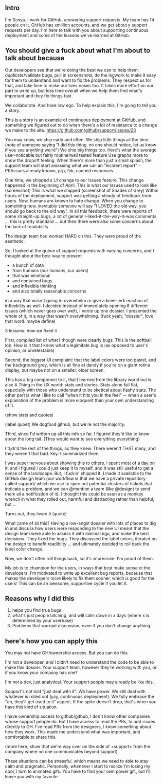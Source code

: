 ## Intro

I'm Sonya. I work for GitHub, answering support requests. My team has 14 people on it. GitHub has xmillion accounts, and we get about y support requests per day. I'm here to talk with you about supporting continuous deployment and some of the lessons we've learned at GitHub.

## You should give a fuck about what I'm about to talk about because

Our developers see that we're doing the best we can to help them: duplicate/validate bugs, pull in screenshots, do the legwork to make it easy for them to understand and want to fix the problems. They respect us for that, and take time to make our lives easier too. It takes more effort on our part to write up, but less time overall when we help them find what's important and they fix things fast.

We collaborate. And have low ego. To help explain this, I'm going to tell you a story. 

This is a story is an example of continuous deployment at GitHub, and something we figured out to do when there's a lot of resistance to a change we make to the site.
https://github.com/github/support/issues/23

You may know, we ship early and often. 
We ship little things all the time.
  (note of someone saying "I did this thing, no one should notice, let us know if you see anything weird")
We ship big things too. 
Here's what the average user-noticable but fairly routine/well tested feature 
Use graphs more to show the dropoff feeling. 
When there's more than just a small splash, the support team will start amassing what we call an "incident report" - PR/issues already known, prp, tldr, canned responses.

One time, we shipped a UI change to our Issues feature. 
This change happened in the beginning of April. 
This is what our Issues used to look like
(screenshot)
This is what we shipped
(screenshot of Shades of Grey) 
Within hours of the deployment, support was getting a steady of feedback from users.
Now, humans are known to hate change. When you change to something new, inevitably someone will say "I LOVED the old way, you should go back to the old way".
In all this feedback, there were reports of some straight-up bugs, a lot of general I-liked-it-the-way-it-was comments ... this is pretty standard ... but then there were also some concerns about the lack of readability.

The design team had worked HARD on this. They were proud of the aesthetic.

So, I looked at the queue of support requests with varying concerns, and I thought about the best way to present 
* a bunch of data
* from humans (our humans, our users)
* that was emotional
* and contained bugs
* and inflexible thinking
* and also totally reasonable concerns

in a way that wasn't going to overwhelm or give a knee-jerk reaction of inflexbility as well. I decided instead of immediately opening 8 different issues (which never goes over well), I wrote up one dossier. I presented the whole of it, in a way that wasn't overwhelming. 
(fuck yeah, "dossier", love that word. maybe define)



3 lessons: how we fixed it

First, compiled list of what I though were clearly bugs. This is the softball lob. How is it that I know what a legimitate bug is (as opposed to user's opinion, or unretestable)

Second, the biggest UI complaint: that the label colors were too pastel, and the background grey, which is all fine et dandy if you're on a giant retina display, but maybe not on a smaller, older screen. 

This has a big component to it, that I learned from the library world but is also A Thing in the UX world: stats and stories. Stats alone fall flat, especially with those who understand to be sketical about flashy stats. The other part is what I like to call "when it hits you in the feel" -- when a user's explanation of the problem is more eloquent than your own understanding of it. 

(show stats and quotes)

(label quoet)
We dogfood github, but we're not the majority.

Third, since I'd written up all this info so far, I figured they'd like to know about the long tail. (They would want to see everything everything)

I tl;dr'd the rest of the things, so they knew. There weren't THAT many, and they weren't that bad. Key: I summarized them.

I was super nervous about showing this to others. I spent most of a day on it, and I figured I could just keep it to myself, and it was still useful to get a sense of the landscape. But, I fuckin' shipped it. I made it available to the GitHub design team (our workflow is that we have a private repository called support/ which we use to spec out potential clusters of tickets that indicate a problem, and we can @mention a team (like @design) to send them all a notification of it). I thought this could be seen as a monkey wrench in what they rolled out, harmful and distracting rather than helpful, but ... 

Turns out, they loved it
(quote)

What came of all this? Having a low-angst dossier with lots of places to dig in and discuss how users were responding to the new UI meant that the design team were able to assess it with minimal ego, and make the best decisions. They fixed the bugs. They discussed the label colors, iterated on the design to benefit readibilty ... and ultimately decided to roll back the label color change.

Now, we don't often roll things back, so it's impressive. I'm proud of them. 

My job is to champion for the users, in ways that best make sense ot the developers. I'm motivated to write up excellent bug reports, because that makes the developers more likely to fix them sooner, which is good for the users! This can be an awesome, supportive cycle if you let it. 

## Reasons why I did this

1. helps you find true bugs
2. what's just people bitching, and will calm down in x days (where x is determined by your userbase)
3. Problems that warrant discussion, even if you don't change anything


## here's how you can apply this

You may not have GH/ownership access. But you can do this.


I'm not a developer, and I didn't need to understand the code to be able to make this dossier. Your support team, however they're working with you, or if you know your company has one?

I'm not a dev, just analytical. Your support people may already be like this.

Support's not told "just deal with it". We have power. We still deal with whatever is rolled out (yay, continuous deployment). We fully embrace the "ah, they'll get used to it" aspect. If the spike doesn't drop, that's when you have this kind of situation.

I have ownership access to github/github, I don't know other companies whose support people do. But I have access to read the PRs, to add issues directly to GH. I've read PRs from the designers, I know something about how they work. This made me understand what was important, and comfortable to share this.

(more here, show that we're way over on the side of +support+ from the company where no one communicates beyond support)

These situations can be stressful, which means we need to able to stay calm and pragmatic. Personally, whenever I start to realize I'm losing my cool, I turn to animated gifs. You have to find your own power gif., but I'll leave you with my favorite. 







